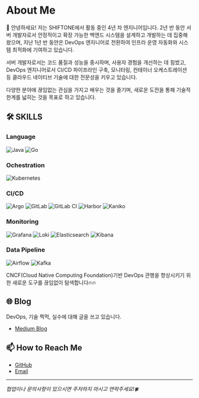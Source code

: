 # About Me

👋 안녕하세요! 저는 SHIFTONE에서 활동 중인 4년 차 엔지니어입니다.
2년 반 동안 서버 개발자로서 안정적이고 확장 가능한 백엔드 시스템을 설계하고 개발하는 데 집중해 왔으며,
지난 1년 반 동안은 DevOps 엔지니어로 전환하여 인프라 운영 자동화와 시스템 최적화에 기여하고 있습니다.

서버 개발자로서는 코드 품질과 성능을 중시하며, 사용자 경험을 개선하는 데 힘썼고,
DevOps 엔지니어로서 CI/CD 파이프라인 구축, 모니터링, 컨테이너 오케스트레이션 등 클라우드 네이티브 기술에 대한 전문성을 키우고 있습니다.

다양한 분야에 끊임없는 관심을 가지고 배우는 것을 즐기며, 새로운 도전을 통해 기술적 한계를 넓히는 것을 목표로 하고 있습니다.

## 🛠 SKILLS

### Language
![Java](https://img.shields.io/badge/-Java-007396?style=for-the-badge&logo=java&logoColor=white)
![Go](https://img.shields.io/badge/-Go-00ADD8?style=for-the-badge&logo=go&logoColor=white)

### Ochestration
![Kubernetes](https://img.shields.io/badge/-Kubernetes-326CE5?style=for-the-badge&logo=kubernetes&logoColor=white)

### CI/CD
![Argo](https://img.shields.io/badge/-Argo-4A4A55?style=for-the-badge&logo=argo&logoColor=white)
![GitLab](https://img.shields.io/badge/-GitLab-FCA121?style=for-the-badge&logo=gitlab&logoColor=white)
![GitLab CI](https://img.shields.io/badge/-GitLab%20CI-FCA121?style=for-the-badge&logo=gitlab&logoColor=white)
![Harbor](https://img.shields.io/badge/-Harbor-34A5DA?style=for-the-badge&logo=harbor&logoColor=white)
![Kaniko](https://img.shields.io/badge/-Kaniko-34A5DA?style=for-the-badge&logo=kaniko&logoColor=white)

### Monitoring
![Grafana](https://img.shields.io/badge/-Grafana-F46800?style=for-the-badge&logo=grafana&logoColor=white)
![Loki](https://img.shields.io/badge/-Loki-FFCA28?style=for-the-badge&logo=grafana&logoColor=black)
![Elasticsearch](https://img.shields.io/badge/-Elasticsearch-005571?style=for-the-badge&logo=elasticsearch&logoColor=white)
![Kibana](https://img.shields.io/badge/-Kibana-E8478B?style=for-the-badge&logo=kibana&logoColor=white)

### Data Pipeline
![Airflow](https://img.shields.io/badge/-Airflow-017CEE?style=for-the-badge&logo=apache-airflow&logoColor=white)
![Kafka](https://img.shields.io/badge/-Kafka-231F20?style=for-the-badge&logo=apache-kafka&logoColor=white)

CNCF(Cloud Native Computing Foundation)기반 DevOps 관행을 향상시키기 위한 새로운 도구를 끊임없이 탐색합니다🔥🔥

## 🌐 Blog

DevOps, 기술 찍먹, 실수에 대해 글을 쓰고 있습니다. 

- [Medium Blog](https://medium.com/@tlsrid1119)

<!-- Add your Medium Blog URL in place of '#' -->

## 📫 How to Reach Me
- [GitHub](#)
- [Email](mailto:tlsrid1119@gmail.com)

<!-- You can add your actual LinkedIn, GitHub, and Email links where the '#' is placed -->

---

*협업이나 문의사항이 있으시면 주저하지 마시고 연락주세요!🍀*
